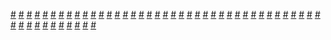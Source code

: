 <a href="https://houhuayuan.vip/%e9%9a%8f%e8%ba%ab%e6%80%a7%e5%a5%b4%e7%b3%bb%e7%bb%9f-%e7%ac%ac%e5%9b%9b%e7%ab%a0">#</a>   <a href="https://houhuayuan.vip/%e6%83%91%e6%9e%9c%e6%b7%ab%e8%8a%b1">#</a>   <a href="https://houhuayuan.vip/%e7%94%9f%e5%8c%96%e5%8d%b1%e6%9c%ba%e4%b9%8b%e7%bb%88%e6%9e%81%e6%af%8d%e4%bd%93-%e7%ac%ac%e4%ba%8c%e7%ab%a0">#</a>   <a href="https://houhuayuan.vip/%e8%a1%a3%e8%a3%99%e7%8b%82%e6%83%b3%e6%9b%b2-%e7%ac%ac%e4%b8%89%e7%ab%a0">#</a>   <a href="https://houhuayuan.vip/%e9%bb%91%e6%b0%b4%e6%99%b6%e7%9b%92%e5%ad%90">#</a>   <a href="https://houhuayuan.vip/24%e7%a6%81%e6%97%a0%e9%99%90h%e6%b8%b8%e6%88%8f-%e7%ac%ac%e4%ba%8c%e7%ab%a0">#</a>   <a href="https://houhuayuan.vip/%e9%9a%8f%e8%ba%ab%e6%80%a7%e5%a5%b4%e7%b3%bb%e7%bb%9f-%e7%ac%ac%e4%b8%89%e7%ab%a0">#</a>   <a href="https://houhuayuan.vip/%e9%9a%8f%e8%ba%ab%e6%80%a7%e5%a5%b4%e7%b3%bb%e7%bb%9f-%e7%ac%ac%e4%ba%8c%e7%ab%a0">#</a>   <a href="https://houhuayuan.vip/%e9%9a%8f%e8%ba%ab%e6%80%a7%e5%a5%b4%e7%b3%bb%e7%bb%9f-%e7%ac%ac%e4%b8%80%e7%ab%a0">#</a>   <a href="https://houhuayuan.vip/%e8%9b%87%e6%80%a7-%e7%ac%ac%e4%b8%80%e8%87%b3%e4%b8%89%e7%ab%a0">#</a>   <a href="https://houhuayuan.vip/%e8%af%b7%e5%8f%98%e6%88%90%e6%88%91%e7%9a%84%e5%a8%83%e5%a8%83-%e7%ac%ac%e5%8d%81%e7%ab%a0">#</a>   <a href="https://houhuayuan.vip/%e7%94%9f%e5%8c%96%e5%8d%b1%e6%9c%ba%e4%b9%8b%e7%bb%88%e6%9e%81%e6%af%8d%e4%bd%93-%e7%ac%ac%e4%b8%80%e7%ab%a0">#</a>   <a href="https://houhuayuan.vip/%e7%bb%ad%e6%a2%a6%e5%b9%bb%e7%9a%84%e5%a5%b3%e4%bd%93%e4%b8%96%e7%95%8c-%e7%ac%ac%e5%9b%9b%e7%ab%a0">#</a>   <a href="https://houhuayuan.vip/24%e7%a6%81%e6%97%a0%e9%99%90h%e6%b8%b8%e6%88%8f-%e7%ac%ac%e4%b8%80%e7%ab%a0">#</a>   <a href="https://houhuayuan.vip/%e5%9c%a3%e9%aa%91%e5%a3%ab%e4%b9%8b%e6%ae%87-%e7%ac%ac%e5%85%ad%e8%87%b3%e5%8d%81%e7%ab%a0">#</a>   <a href="https://houhuayuan.vip/%e9%9a%be%e4%bb%a5%e5%90%af%e9%bd%bf%e7%9a%84%e4%b8%89%e4%ba%ba%e5%85%b3%e7%b3%bb-%e7%ac%ac%e4%b8%80%e8%87%b3%e5%9b%9b%e7%ab%a0">#</a>   <a href="https://houhuayuan.vip/%e7%8b%ac%e5%b1%85-%e7%ac%ac%e5%85%ab%e7%ab%a0">#</a>   <a href="https://houhuayuan.vip/%e8%a2%ab%e5%b0%8f%e5%ad%a9%e5%ad%90%e7%8e%a9%e5%bc%84%e7%9a%84%e4%bc%aa%e5%a8%98-%e7%ac%ac%e4%b8%80%e7%ab%a0">#</a>   <a href="https://houhuayuan.vip/%e8%af%b7%e5%8f%98%e6%88%90%e6%88%91%e7%9a%84%e5%a8%83%e5%a8%83-%e7%ac%ac%e4%b9%9d%e7%ab%a0">#</a>   <a href="https://houhuayuan.vip/2200-%e5%b1%82%e6%9f%93%e7%af%87">#</a>   <a href="https://houhuayuan.vip/2200-%e9%9f%a9%e9%9c%8f%e7%af%87">#</a>   <a href="https://houhuayuan.vip/%e4%bc%aa%e5%a8%98%e6%95%99%e5%b8%88%e7%9a%84%e5%a0%95%e8%90%bd">#</a>   <a href="https://houhuayuan.vip/%e5%8f%98%e6%88%90%e5%ae%a0%e7%89%a9%e7%9a%84%e5%a4%a7%e8%b4%a4%e8%80%85">#</a>   <a href="https://houhuayuan.vip/%e7%94%b7%e5%ad%a9%e5%ad%90%e5%8f%98%e6%80%a7%e6%88%90%e9%95%bf%e5%8f%98%e8%ba%ab%e8%bf%87%e7%a8%8b-%e6%88%98%e6%96%97%e7%8b%82%e7%83%adj-%e7%be%8e%e5%9b%bd%e5%b0%8f%e5%a7%90%e7%af%87">#</a>   <a href="https://houhuayuan.vip/%e8%af%b7%e5%8f%98%e6%88%90%e6%88%91%e7%9a%84%e5%a8%83%e5%a8%83-%e7%ac%ac%e5%85%ab%e7%ab%a0">#</a>   <a href="https://houhuayuan.vip/%e5%9c%a3%e9%aa%91%e5%a3%ab%e4%b9%8b%e6%ae%87">#</a>   <a href="https://houhuayuan.vip/%e8%af%b7%e5%8f%98%e6%88%90%e6%88%91%e7%9a%84%e5%a8%83%e5%a8%83-%e7%ac%ac%e4%b8%83%e7%ab%a0">#</a>   <a href="https://houhuayuan.vip/%e9%ad%94%e6%b3%95%e5%b0%91%e5%a5%b3%e4%b9%8b%e9%87%8d%e5%8f%a3%e6%94%b9%e9%80%a0%e7%af%87">#</a>   <a href="https://houhuayuan.vip/%e7%bb%ad%e6%a2%a6%e5%b9%bb%e7%9a%84%e5%a5%b3%e4%bd%93%e4%b8%96%e7%95%8c-%e7%ac%ac%e4%b8%89%e7%ab%a0">#</a>   <a href="https://houhuayuan.vip/tsf%e5%a4%a7%e9%a5%ad%e5%ba%97-%e7%ac%ac%e4%b9%9d%e8%87%b3%e5%8d%81%e7%ab%a0">#</a>   <a href="https://houhuayuan.vip/%e4%b9%b3%c2%b7%e8%83%b6%c2%b7%e4%ba%ba%c2%b7%e5%81%b6-%e7%ac%ac%e4%b8%80%e8%87%b3%e4%b8%89%e7%ab%a0">#</a>   <a href="https://houhuayuan.vip/%e7%8c%ab%e7%8c%ab%e7%9a%84%e8%a1%a5%e4%b9%a0%e8%ae%a1%e5%88%92">#</a>   <a href="https://houhuayuan.vip/%e9%9a%be%e4%bb%a5%e5%90%af%e9%bd%bf%e7%9a%84%e4%b8%89%e4%ba%ba%e5%85%b3%e7%b3%bb-%e5%ba%8f%e7%ab%a0">#</a>   <a href="https://houhuayuan.vip/%e8%a1%a3%e8%a3%99%e7%8b%82%e6%83%b3%e6%9b%b2-%e7%ac%ac%e4%ba%8c%e7%ab%a0">#</a>   <a href="https://houhuayuan.vip/%e4%b8%80%e5%8f%aa%e5%85%b1%e4%ba%ab%e7%bb%92%e5%b8%83%e7%90%83-%e7%ac%ac%e5%9b%9b%e7%ab%a0">#</a>   <a href="https://houhuayuan.vip/%e7%99%be%e5%90%88%e6%8e%a7%e7%9a%84%e6%97%a0%e9%99%90%e7%a9%bf%e8%b6%8a">#</a>   <a href="https://houhuayuan.vip/%e7%8b%ac%e5%b1%85-%e7%ac%ac%e5%85%ad%e8%87%b3%e4%b8%83%e7%ab%a0">#</a>   <a href="https://houhuayuan.vip/%e7%8b%ac%e5%b1%85-%e7%ac%ac%e4%b8%89%e8%87%b3%e4%ba%94%e7%ab%a0">#</a>   <a href="https://houhuayuan.vip/%e7%bb%ad%e5%86%99%e6%a2%a6%e5%b9%bb%e7%9a%84%e5%a5%b3%e4%bd%93%e4%b8%96%e7%95%8c-%e7%ac%ac%e4%ba%8c%e7%ab%a0">#</a>   <a href="https://houhuayuan.vip/%e4%bc%aa%e5%a8%98%e4%b8%bb%e6%92%ad%e8%b0%83%e6%95%99%e7%94%9f%e6%b4%bb-%e7%ac%ac%e5%9b%9b%e7%ab%a0">#</a>   <a href="https://houhuayuan.vip/%e9%80%89%e6%8b%a9">#</a>   <a href="https://houhuayuan.vip/%e5%a6%82%e4%bd%95%e4%bc%98%e9%9b%85%e7%ab%af%e5%ba%84%e7%9a%84%e4%bd%a9%e6%88%b4%e8%b4%9e%e6%93%8d%e9%94%81">#</a>   <a href="https://houhuayuan.vip/%e7%bb%ad%e5%86%99%e6%a2%a6%e5%b9%bb%e7%9a%84%e5%a5%b3%e4%bd%93%e4%b8%96%e7%95%8c">#</a>   <a href="https://houhuayuan.vip/%e8%af%b7%e5%8f%98%e6%88%90%e6%88%91%e7%9a%84%e5%a8%83%e5%a8%83-%e7%ac%ac%e5%85%ad%e7%ab%a0">#</a>   <a href="https://houhuayuan.vip/%e8%af%b7%e5%8f%98%e6%88%90%e6%88%91%e7%9a%84%e5%a8%83%e5%a8%83-%e7%ac%ac%e4%ba%94%e7%ab%a0">#</a>   <a href="https://houhuayuan.vip/%e8%af%b7%e5%8f%98%e6%88%90%e6%88%91%e7%9a%84%e5%a8%83%e5%a8%83-%e7%ac%ac%e5%9b%9b%e7%ab%a0">#</a>   <a href="https://houhuayuan.vip/%e8%af%b7%e5%8f%98%e6%88%90%e6%88%91%e7%9a%84%e5%a8%83%e5%a8%83-%e7%ac%ac%e4%b8%89%e7%ab%a0">#</a>   <a href="https://houhuayuan.vip/%e7%94%b7%e5%ad%a9%e5%ad%90%e5%81%9a%e8%bf%99%e7%a7%8d%e4%ba%8b%e6%98%af%e5%be%88%e5%a5%87%e6%80%aa%e7%9a%84%e5%90%a7-%e7%ac%ac%e5%8d%81%e5%85%ab%e8%87%b3%e5%8d%81%e4%b9%9d%e7%ab%a0">#</a>   <a href="https://houhuayuan.vip/%e5%a5%b3%e8%a3%85coser%e8%a2%ab%e5%af%8c%e7%b2%89%e4%b8%9d%e5%8f%98%e5%a5%b3%e7%94%9f-%e7%ac%ac%e4%ba%94%e8%87%b3%e5%85%ab%e7%ab%a0">#</a>   <a href="https://houhuayuan.vip/%e6%94%b9%e5%8f%98%e4%b9%8b%e4%ba%8b">#</a>   